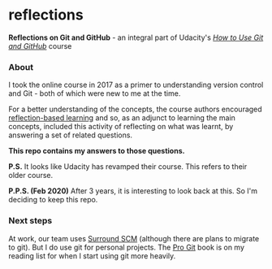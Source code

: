 # reflections
**Reflections on Git and GitHub** - an integral part of Udacity's [*How to Use Git and GitHub*][1] course

### About

I took the online course in 2017 as a primer to understanding version control and Git - both of which were new to me at the time.   

For a better understanding of the concepts, the course authors encouraged [reflection-based learning][2] and so, 
as an adjunct to learning the main concepts, included this activity of reflecting on what was learnt, by answering a set 
of related questions.

**This repo contains my answers to those questions.**

**P.S.** It looks like Udacity has revamped their course. This refers to their older course.

**P.P.S. (Feb 2020)** After 3 years, it is interesting to look back at this. So I'm deciding to keep this repo.

### Next steps

At work, our team uses [Surround SCM][3] (although there are plans to migrate to git). But I do use git for personal projects. The [Pro Git][4] book is on my reading list for when I start using git more heavily.

[1]: https://www.udacity.com/course/how-to-use-git-and-github--ud775
[2]: https://en.wikipedia.org/wiki/Reflective_practice
[3]: https://en.wikipedia.org/wiki/Surround_SCM
[4]: https://git-scm.com/book/en/v2
